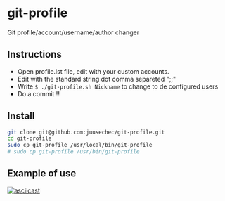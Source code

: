 # git-profile

Git profile/account/username/author changer

## Instructions
- Open profile.lst file, edit with your custom accounts.
- Edit with the standard string dot comma separeted "<Nickaname>;<Fullname>;<Email>"
- Write `$ ./git-profile.sh Nickname` to change to de configured users
- Do a commit !!
  
## Install
```sh
git clone git@github.com:juusechec/git-profile.git
cd git-profile
sudo cp git-profile /usr/local/bin/git-profile
# sudo cp git-profile /usr/bin/git-profile
```

## Example of use
[![asciicast](https://asciinema.org/a/148471.png)](https://asciinema.org/a/148471)
